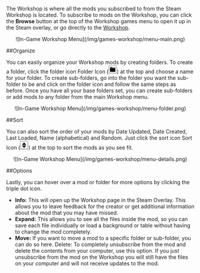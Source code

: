 The Workshop is where all the mods you subscribed to from the Steam Workshop is located. To subscribe to mods on the Workshop, you can click the **Browse** button at the top of the Workshop games menu to open it up in the Steam overlay, or go directly to the [Workshop](https://steamcommunity.com/app/286160/workshop/).

<center>![In-Game Workshop Menu](/img/games-workshop/menu-main.png)</center>

##Organize

You can easily organize your Workshop mods by creating folders. To create a folder, click the folder icon Folder Icon (![In-Game Workshop Menu](/img/games-workshop/icon-folder.png)) at the top and choose a name for your folder. To create sub-folders, go into the folder you want the sub-folder to be and click on the folder icon and follow the same steps as before. Once you have all your base folders set, you can create sub-folders or add mods to any folder from the main Workshop menu.

<center>![In-Game Workshop Menu](/img/games-workshop/menu-folder.png)</center>

##Sort

You can also sort the order of your mods by Date Updated, Date Created, Last Loaded, Name (alphabetical) and Random. Just click the sort icon Sort Icon (![Workshop Folder](/img/games-workshop/icon-arrows.png)) at the top to sort the mods as you see fit.

<center>![In-Game Workshop Menu](/img/games-workshop/menu-details.png)</center>

##Options

Lastly, you can hover over a mod or folder for more options by clicking the triple dot icon.

* **Info:** This will open up the Workshop page in the Steam Overlay. This allows you to leave feedback for the creator or get additional information about the mod that you may have missed.
* **Expand:** This allows you to see all the files inside the mod, so you can save each file individually or load a background or table without having to change the mod completely.
* **Move:** If you want to move a mod to a specific folder or sub-folder, you can do so here.
Delete: To completely unsubscribe from the mod and delete the contents from your computer, use this option. If you just unsubscribe from the mod on the Workshop you will still have the files on your computer and will not receive updates to the mod.
